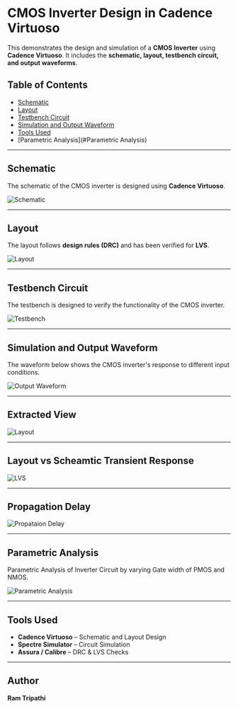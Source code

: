 # CMOS Inverter Design in Cadence Virtuoso  

This demonstrates the design and simulation of a **CMOS Inverter** using **Cadence Virtuoso**. It includes the **schematic, layout, testbench circuit, and output waveforms**.  

## Table of Contents  
- [Schematic](#schematic)  
- [Layout](#layout)  
- [Testbench Circuit](#testbench-circuit)  
- [Simulation and Output Waveform](#simulation-and-output-waveform)  
- [Tools Used](#tools-used)  
- [Parametric Analysis](#Parametric Analysis)
---

## Schematic  
The schematic of the CMOS inverter is designed using **Cadence Virtuoso**.  

![Schematic](inverter.png)  

---

## Layout  
The layout follows **design rules (DRC)** and has been verified for **LVS**.  

![Layout](layoutview.png)  

---

## Testbench Circuit  
The testbench is designed to verify the functionality of the CMOS inverter.  

![Testbench](sim.png)  

---

## Simulation and Output Waveform  
The waveform below shows the CMOS inverter's response to different input conditions.  

![Output Waveform](Output_Record.png)  

---

## Extracted View 
  

![Layout](Extracted_View.png)  

---

## Layout vs Scheamtic Transient Response  
  

![LVS](LAYOUT_VS_SCHEMATIC_TR_RESPONSE.png)  

---
## Propagation Delay  
  

![Propataion Delay](Propgation_Delay_inADE_XL.png)  

---
## Parametric Analysis
Parametric Analysis of Inverter Circuit by varying Gate width of PMOS and NMOS.

![Parametric Analysis](Parametric_Analysis_of_CMOS_Inv.png)

---
## Tools Used  
- **Cadence Virtuoso** – Schematic and Layout Design  
- **Spectre Simulator** – Circuit Simulation  
- **Assura / Calibre** – DRC & LVS Checks  

---

## Author  
**Ram Tripathi**  
